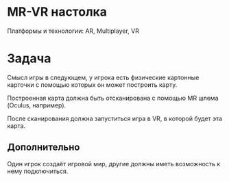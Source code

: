 # MR-VR настолка

Платформы и технологии: AR, Multiplayer, VR

# Задача

Смысл игры в следующем, у игрока есть физические картонные карточки с помощью которых он может построить карту.

Построенная карта должна быть отсканирована с помощью MR шлема (Oculus, например).

После сканирования должна запуститься игра в VR, в которой будет эта карта.

## Дополнительно

Один игрок создаёт игровой мир, другие должны иметь возможность к нему подключиться.
